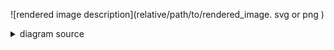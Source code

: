 ![rendered image description](relative/path/to/rendered_image. svg or png )
<details>
  <summary>diagram source</summary>
  This details block is collapsed by default when viewed in GitHub. This hides the mermaid graph definition, while the rendered image
  linked above is shown. The details tag has to follow the image tag. (newlines allowed)


```mermaid
  graph TD;
      A-->B;
      A-->C;
      B-->D;
      C-->D;
```

</details>